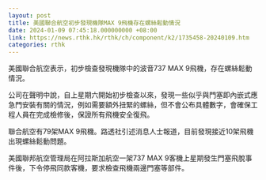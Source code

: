 ```yaml
---
layout: post
title: 美國聯合航空初步發現機隊MAX 9飛機存在螺絲鬆動情況
date: 2024-01-09 07:45:18.000000000 +08:00
link: https://news.rthk.hk/rthk/ch/component/k2/1735458-20240109.htm
categories: rthk
---
```


美國聯合航空表示，初步檢查發現機隊中的波音737 MAX 9飛機，存在螺絲鬆動情況。

公司在聲明中說，自上星期六開始初步檢查以來，發現一些似乎與門塞即內嵌式應急門安裝有關的情況，例如需要額外扭緊的螺絲，但不會公布具體數字，會確保工程人員在完成檢修後，保證所有飛機安全復飛。

聯合航空有79架MAX 9飛機。路透社引述消息人士報道，目前發現接近10架飛機出現螺絲鬆動問題。

美國聯邦航空管理局在阿拉斯加航空一架737 MAX 9客機上星期發生門塞飛脫事件後，下令停飛同款客機，要求檢查飛機兩邊門塞等部件。
